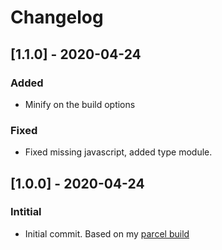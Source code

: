 # Changelog

## [1.1.0] - 2020-04-24

### Added

- Minify on the build options

### Fixed

- Fixed missing javascript, added type module.

## [1.0.0] - 2020-04-24

### Intitial

- Initial commit. Based on my [parcel build](https://github.com/Bcdo/tailwind-boiler)
